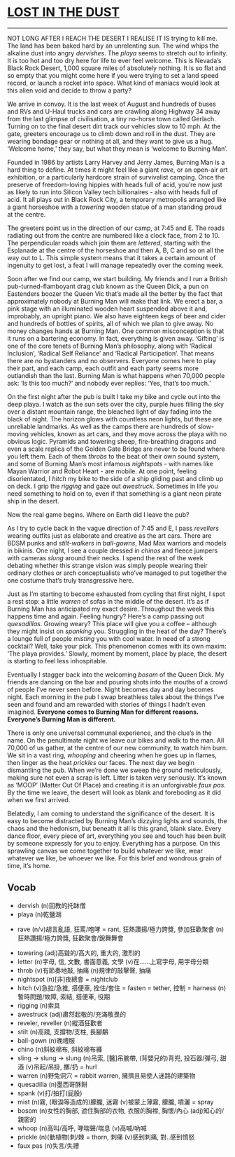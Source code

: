 # [LOST IN THE DUST](https://www.zinio.com/explore/lonely-planet/january-2020-i472115/lost-in-the-dust-a29065)
---------------------------------------------------------------------------------------------------------------------
NOT LONG AFTER I REACH THE DESERT I REALISE IT IS trying to kill me. The land has been baked hard by an unrelenting sun. The wind whips the alkaline dust into angry *dervishes*. The *playa* seems to stretch out to infinity. It is too hot and too dry here for life to ever feel welcome. This is Nevada’s Black Rock Desert, 1,000 square miles of absolutely nothing. It is so flat and so empty that you might come here if you were trying to set a land speed record, or launch a rocket into space. What kind of maniacs would look at this alien void and decide to throw a party?

We arrive in convoy. It is the last week of August and hundreds of buses and RVs and U-Haul trucks and cars are crawling along Highway 34 away from the last glimpse of civilisation, a tiny no-horse town called Gerlach. Turning on to the final desert dirt track our vehicles slow to 10 mph. At the gate, greeters encourage us to climb down and roll in the dust. They are wearing bondage gear or nothing at all, and they want to give us a hug. ‘Welcome home,’ they say, but what they mean is ‘welcome to Burning Man’.

Founded in 1986 by artists Larry Harvey and Jerry James, Burning Man is a hard thing to define. At times it might feel like a giant *rave*, or an open-air art exhibition, or a particularly hardcore strain of survivalist camping. Once the preserve of freedom-loving hippies with heads full of acid, you’re now just as likely to run into Silicon Valley tech billionaires - also with heads full of acid. It all plays out in Black Rock City, a temporary metropolis arranged like a giant horseshoe with a *towering* wooden statue of a man standing proud at the centre.

The greeters point us in the direction of our camp, at 7:45 and E. The roads radiating out from the centre are numbered like a clock face, from 2 to 10. The perpendicular roads which join them are *lettered*, starting with the Esplanade at the centre of the horseshoe and then A, B, C and so on all the way out to L. This simple system means that it takes a certain amount of ingenuity to get lost, a feat I will manage repeatedly over the coming week.

Soon after we find our camp, we start building. My friends and I run a British pub-turned-flamboyant drag club known as the Queen Dick, a pun on Eastenders boozer the Queen Vic that’s made all the better by the fact that approximately nobody at Burning Man will make that link. We erect a bar, a pink stage with an illuminated wooden heart suspended above it and, improbably, an upright piano. We also have eighteen kegs of beer and cider and hundreds of bottles of spirits, all of which we plan to give away. No money changes hands at Burning Man. One common misconception is that it runs on a bartering economy. In fact, everything is given away. ‘Gifting’ is one of the core tenets of Burning Man’s philosophy, along with ‘Radical Inclusion’, ‘Radical Self Reliance’ and ‘Radical Participation’. That means there are no bystanders and no observers. Everyone comes here to play their part, and each camp, each outfit and each party seems more outlandish than the last. Burning Man is what happens when 70,000 people ask: ‘Is this too much?’ and nobody ever replies: ‘Yes, that’s too much.’

On the first night after the pub is built I take my bike and cycle out into the deep playa. I watch as the sun sets over the city, purple hues filling the sky over a distant mountain range, the bleached light of day fading into the black of night. The horizon glows with countless neon lights, but these are unreliable landmarks. As well as the camps there are hundreds of slow-moving vehicles, known as art cars, and they move across the playa with no obvious logic. Pyramids and towering sheep, fire-breathing dragons and even a scale replica of the Golden Gate Bridge are never to be found where you left them. Each of them *throbs* to the beat of their own sound system, and some of Burning Man’s most infamous *nightspots* - with names like Mayan Warrior and Robot Heart - are mobile. At one point, feeling disorientated, I *hitch* my bike to the side of a ship gliding past and climb up on deck. I grip the *rigging* and gaze out *awestruck*. Sometimes in life you need something to hold on to, even if that something is a giant neon pirate ship in the desert.

Now the real game begins. Where on Earth did I leave the pub?

As I try to cycle back in the vague direction of 7:45 and E, I pass *revellers* wearing outfits just as elaborate and creative as the art cars. There are BDSM punks and *stilt-walkers* in *ball-gowns*, Mad Max warriors and models in bikinis. One night, I see a couple dressed in *chinos* and fleece jumpers with cameras *slung* around their necks. I spend the rest of the week debating whether this strange vision was simply people wearing their ordinary clothes or arch conceptualists who’ve managed to put together the one costume that’s truly transgressive here.

Just as I’m starting to become exhausted from cycling that first night, I spot a rest stop: a little *warren* of sofas in the middle of the desert. It’s as if Burning Man has anticipated my exact desire. Throughout the week this happens time and again. Feeling hungry? Here’s a camp passing out *quesadillas*. Growing weary? This place will give you a coffee – although they might insist on *spanking* you. Struggling in the heat of the day? There’s a lounge full of people *misting* you with cool water. In need of a strong cocktail? Well, take your pick. This phenomenon comes with its own maxim: ‘The playa provides.’ Slowly, moment by moment, place by place, the desert is starting to feel less inhospitable.

Eventually I stagger back into the welcoming *bosom* of the Queen Dick. My friends are dancing on the bar and pouring shots into the mouths of a crowd of people I’ve never seen before. Night becomes day and day becomes night. Each morning in the pub I swap breathless tales about the things I’ve seen and found and am rewarded with stories of things I hadn’t even imagined. **Everyone comes to Burning Man for different reasons. Everyone’s Burning Man is different.**

There is only one universal communal experience, and the clue’s in the name. On the penultimate night we leave our bikes and walk to the man. All 70,000 of us gather, at the centre of our new community, to watch him burn. We sit in a vast ring, *whooping* and cheering when he goes up in flames, then linger as the heat *prickles* our faces. The next day we begin dismantling the pub. When we’re done we sweep the ground meticulously, making sure not even a scrap is left. Litter is taken very seriously. It’s known as ‘MOOP’ (Matter Out Of Place) and creating it is an unforgivable *faux pas*. By the time we leave, the desert will look as blank and foreboding as it did when we first arrived.

Belatedly, I am coming to understand the significance of the desert. It is easy to become distracted by Burning Man’s dizzying lights and sounds, the chaos and the hedonism, but beneath it all is this grand, blank slate. Every dance floor, every piece of art, everything you see and touch has been built by someone expressly for you to enjoy. Everything has a purpose. On this sprawling canvas we come together to build whatever we like, wear whatever we like, be whoever we like. For this brief and wondrous grain of time, it’s home.

## Vocab
- dervish (n)回教的托缽僧
- playa (n)乾鹽湖
* rave (n/v)胡言亂語, 狂罵/咆哮 = rant, 狂熱讚揚/極力誇獎, 參加狂歡聚會 (n)狂熱讚揚/極力誇獎, 狂歡聚會/銳舞舞會
- towering (adj)高聳的/高大的, 重大的, 激烈的
- letter (n)字母, 信, 文數, 書面意義, 文學 (v)在……上寫字母, 用字母分類
- throb (v)有節奏地敲, 抽痛 (n)規律的敲擊聲, 抽痛
- nightspot (n)[非]夜總會 = nightclub
- hitch (v)急拉/急推, 搭便車, 拴住/套住 = fasten = tether, 控制 = harness (n)暫時問題/故障, 索結, 搭便車, 役期
- rigging (n)索具
- awestruck (adj)肅然起敬的/充滿敬畏的
- reveler, reveller (n)縱酒狂歡者
- stilt (n)高蹺, 支撐物/支柱, 長腳鷸
- ball-gown (n)晚禮服
- chino (n)斜紋棉布, 斜紋棉布褲
- sling -> slung -> slung (n)吊索, [醫]吊腕帶, (背嬰兒的)背兜, 投石器/彈弓, 甜酒 (v)吊起/吊掛, 擲/扔 = hurl
- warren (n)野兔洞穴 = rabbit warren, 擁擠且易使人迷路的建築物
- quesadilla (n)墨西哥酥餅
- spank (v)打/拍打(屁股)
- mist (n)霧, (眼淚等造成的)朦朧, 迷霧 (v)被蒙上薄霧, 朦朧, 噴灑 = spray
- bosom (n)女性的胸部, 遮住胸部的衣物, 衣服的胸襟, 胸懷/內心 (adj)知心的/親密的
- whoop (n)高叫/高呼, 哮喘聲/喘息 (v)高喊/吶喊
- prickle (n)(動植物)刺/棘 = thorn, 刺痛 (v)感到刺痛, 對..感到憤怒
- faux pas (n)失言/失禮